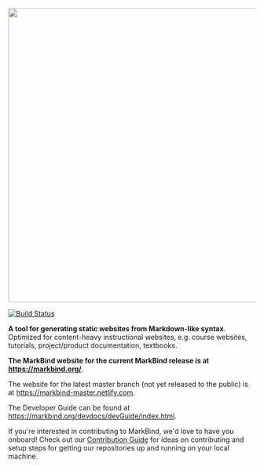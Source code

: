 <img src="docs/images/logo-lightbackground.png" width="600" />

[![Build Status](https://travis-ci.org/MarkBind/markbind.svg?branch=master)](https://travis-ci.org/MarkBind/markbind)

**A tool for generating static websites from Markdown-like syntax**. Optimized for content-heavy instructional websites, e.g. course websites, tutorials, project/product documentation, textbooks.

**The MarkBind website for the current MarkBind release is at https://markbind.org/**.

The website for the latest master branch (not yet released to the public) is at https://markbind-master.netlify.com.

The Developer Guide can be found at https://markbind.org/devdocs/devGuide/index.html.

If you're interested in contributing to MarkBind, we'd love to have you onboard! Check out our [Contribution Guide](https://markbind.org/devdocs/devGuide/contributing) for ideas on contributing and setup steps for getting our repositories up and running on your local machine.
